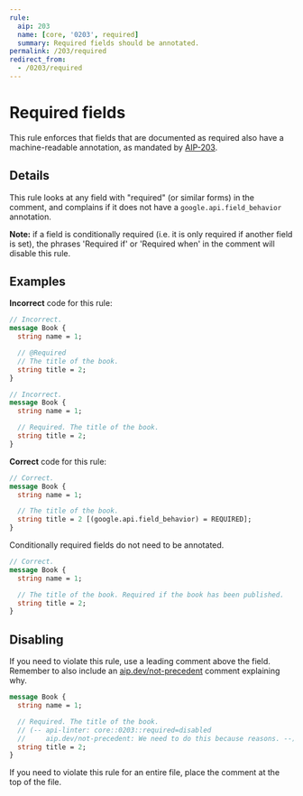 ```yaml
---
rule:
  aip: 203
  name: [core, '0203', required]
  summary: Required fields should be annotated.
permalink: /203/required
redirect_from:
  - /0203/required
---
```


# Required fields

This rule enforces that fields that are documented as required also have a
machine-readable annotation, as mandated by [AIP-203][].

## Details

This rule looks at any field with "required" (or similar forms) in the comment,
and complains if it does not have a `google.api.field_behavior` annotation.

**Note:** if a field is conditionally required (i.e. it is only required if
another field is set), the phrases 'Required if' or 'Required when' in the
comment will disable this rule.

## Examples

**Incorrect** code for this rule:

```proto
// Incorrect.
message Book {
  string name = 1;

  // @Required
  // The title of the book.
  string title = 2;
}
```

```proto
// Incorrect.
message Book {
  string name = 1;

  // Required. The title of the book.
  string title = 2;
}
```

**Correct** code for this rule:

```proto
// Correct.
message Book {
  string name = 1;

  // The title of the book.
  string title = 2 [(google.api.field_behavior) = REQUIRED];
}
```

Conditionally required fields do not need to be annotated.

```proto
// Correct.
message Book {
  string name = 1;

  // The title of the book. Required if the book has been published.
  string title = 2;
}
```

## Disabling

If you need to violate this rule, use a leading comment above the field.
Remember to also include an [aip.dev/not-precedent][] comment explaining why.

```proto
message Book {
  string name = 1;

  // Required. The title of the book.
  // (-- api-linter: core::0203::required=disabled
  //     aip.dev/not-precedent: We need to do this because reasons. --)
  string title = 2;
}
```

If you need to violate this rule for an entire file, place the comment at the
top of the file.

[aip-203]: https://aip.dev/203
[aip.dev/not-precedent]: https://aip.dev/not-precedent
